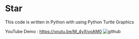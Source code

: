 # Star
This code is written in Python with using Python Turtle Graphics 

YouTube Demo : https://youtu.be/M_4yXiyoAM0
![github](https://user-images.githubusercontent.com/64314222/93706374-380d5580-fb43-11ea-8a99-3a6827940e64.gif)
